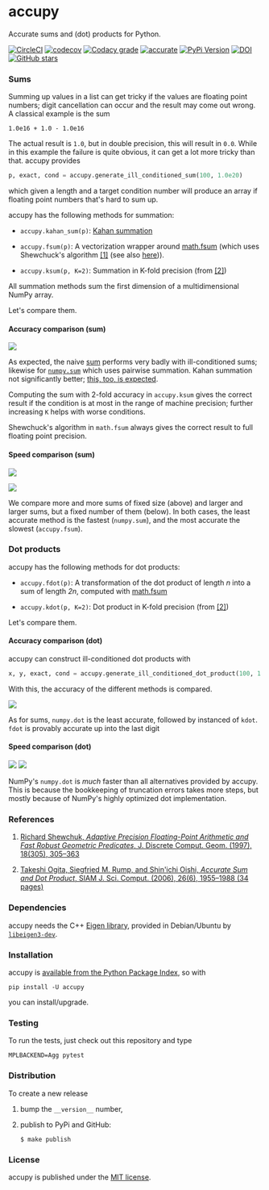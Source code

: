 # accupy

Accurate sums and (dot) products for Python.

[![CircleCI](https://img.shields.io/circleci/project/github/nschloe/accupy/master.svg)](https://circleci.com/gh/nschloe/accupy/tree/master)
[![codecov](https://img.shields.io/codecov/c/github/nschloe/accupy.svg)](https://codecov.io/gh/nschloe/accupy)
[![Codacy grade](https://img.shields.io/codacy/grade/fe8097aff5cc48aca70f4b4475755126.svg)](https://app.codacy.com/app/nschloe/accupy/dashboard)
[![accurate](https://img.shields.io/badge/accurate-very-brightgreen.svg)](https://img.shields.io/badge/accurate-very-brightgreen.svg)
[![PyPi Version](https://img.shields.io/pypi/v/accupy.svg)](https://pypi.python.org/pypi/accupy)
[![DOI](https://zenodo.org/badge/DOI/10.5281/zenodo.1185173.svg)](https://doi.org/10.5281/zenodo.1185173)
[![GitHub stars](https://img.shields.io/github/stars/nschloe/accupy.svg?style=social&label=Stars)](https://github.com/nschloe/accupy)


### Sums

Summing up values in a list can get tricky if the values are floating point
numbers; digit cancellation can occur and the result may come out wrong. A
classical example is the sum
```
1.0e16 + 1.0 - 1.0e16
```
The actual result is `1.0`, but in double precision, this will result in `0.0`.
While in this example the failure is quite obvious, it can get a lot more
tricky than that. accupy provides
```python
p, exact, cond = accupy.generate_ill_conditioned_sum(100, 1.0e20)
```
which given a length and a target condition number will produce an array if
floating point numbers that's hard to sum up.

accupy has the following methods for summation:

  * `accupy.kahan_sum(p)`: [Kahan
    summation](https://en.wikipedia.org/wiki/Kahan_summation_algorithm)

  * `accupy.fsum(p)`: A vectorization wrapper around
    [math.fsum](https://docs.python.org/3/library/math.html#math.fsum) (which
    uses Shewchuck's algorithm [[1]](#references) (see also
    [here](https://code.activestate.com/recipes/393090/))).

  * `accupy.ksum(p, K=2)`: Summation in K-fold precision (from [[2]](#references))

All summation methods sum the first dimension of a multidimensional NumPy array.

Let's compare them.

#### Accuracy comparison (sum)

![](https://nschloe.github.io/accupy/accuracy-sums.png)

As expected, the naive
[sum](https://docs.python.org/3/library/functions.html#sum) performs very badly
with ill-conditioned sums; likewise for
[`numpy.sum`](https://docs.scipy.org/doc/numpy/reference/generated/numpy.sum.html)
which uses pairwise summation. Kahan summation not significantly better; [this,
too, is
expected](https://en.wikipedia.org/wiki/Kahan_summation_algorithm#Accuracy).

Computing the sum with 2-fold accuracy in `accupy.ksum` gives the correct
result if the condition is at most in the range of machine precision; further
increasing `K` helps with worse conditions.

Shewchuck's algorithm in `math.fsum` always gives the correct result to full
floating point precision.


#### Speed comparison (sum)

![](https://nschloe.github.io/accupy/speed-comparison1.png)

![](https://nschloe.github.io/accupy/speed-comparison2.png)

We compare more and more sums of fixed size (above) and larger and larger sums,
but a fixed number of them (below). In both cases, the least accurate method is
the fastest (`numpy.sum`), and the most accurate the slowest (`accupy.fsum`).

### Dot products

accupy has the following methods for dot products:

  * `accupy.fdot(p)`: A transformation of the dot product of length _n_ into a
    sum of length _2n_, computed with
    [math.fsum](https://docs.python.org/3/library/math.html#math.fsum)

  * `accupy.kdot(p, K=2)`: Dot product in K-fold precision (from
    [[2]](#references))

Let's compare them.

#### Accuracy comparison (dot)

accupy can construct ill-conditioned dot products with
```python
x, y, exact, cond = accupy.generate_ill_conditioned_dot_product(100, 1.0e20)
```
With this, the accuracy of the different methods is compared.

![](https://nschloe.github.io/accupy/accuracy-dot.png)

As for sums, `numpy.dot` is the least accurate, followed by instanced of `kdot`.
`fdot` is provably accurate up into the last digit

#### Speed comparison (dot)

![](https://nschloe.github.io/accupy/speed-comparison-dot1.png)
![](https://nschloe.github.io/accupy/speed-comparison-dot2.png)

NumPy's `numpy.dot` is _much_ faster than all alternatives provided by accupy.
This is because the bookkeeping of truncation errors takes more steps, but
mostly because of NumPy's highly optimized dot implementation.


### References

1. [Richard Shewchuk, _Adaptive Precision Floating-Point Arithmetic and Fast
   Robust Geometric Predicates_, J. Discrete Comput. Geom. (1997), 18(305),
   305–363](https://doi.org/10.1007/PL00009321)

2. [Takeshi Ogita, Siegfried M. Rump, and Shin'ichi Oishi, _Accurate Sum and Dot
   Product_, SIAM J. Sci. Comput. (2006), 26(6), 1955–1988 (34
   pages)](https://doi.org/10.1137/030601818)

### Dependencies

accupy needs the C++ [Eigen
library](http://eigen.tuxfamily.org/index.php?title=Main_Page), provided in
Debian/Ubuntu by
[`libeigen3-dev`](https://packages.ubuntu.com/search?keywords=libeigen3-dev).

### Installation

accupy is [available from the Python Package Index](https://pypi.python.org/pypi/accupy/), so with
```
pip install -U accupy
```
you can install/upgrade.

### Testing

To run the tests, just check out this repository and type
```
MPLBACKEND=Agg pytest
```

### Distribution

To create a new release

1. bump the `__version__` number,

2. publish to PyPi and GitHub:
    ```
    $ make publish
    ```

### License
accupy is published under the [MIT license](https://en.wikipedia.org/wiki/MIT_License).
